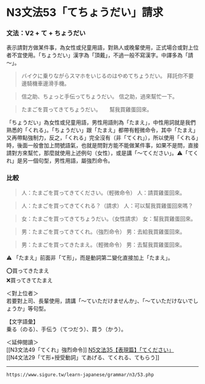 N3文法53「てちょうだい」請求
===

### 文法：V2 + て + ちょうだい  
表示請對方做某件事，為女性或兒童用語，對熟人或晚輩使用，正式場合或對上位者不宜使用。「ちょうだい」漢字為「頂戴」，不過一般不寫漢字。中譯多為「請～」。

>バイクに乗りながらスマホをいじるのはやめてちょうだい。
拜託你不要邊騎機車邊滑手機。

>信之助、ちょっと手伝ってちょうだい。
信之助，過來幫忙一下。

>たまごを買ってきてちょうだい。
　 幫我買雞蛋回來。

「ちょうだい」為女性或兒童用語，男性用語則為「たまえ」，中性用詞就是我們熟悉的「くれる」。「ちょうだい」跟「たまえ」都帶有輕微命令，其中「たまえ」又再帶點強制力，反之，「くれる」完全沒有（非「てくれ」），所以使用「くれる」時，後面一般會加上問號語氣，也就是問對方能不能做某件事，如果不是問，直接請對方來幫忙，那麼就使用上述例句（女性），或是講「～てください」。⚠️「てくれ」是另一個句型，男性用語，屬強烈命令。

### 比較

>人：たまごを買ってきてください。（輕微命令）
人：請買雞蛋回來。

>人：たまごを買ってきてくれる？（請求）
人：可以幫我買雞蛋回來嗎？

>女：たまごを買ってきてちょうだい。（女性請求）
女：幫我買雞蛋回來。

>男：たまごを買ってきてくれ。（強烈命令）
男：去給我買雞蛋回來。

>男：たまごを買ってきたまえ。（輕微命令）
男：去幫我買雞蛋回來。

⚠️ 「たまえ」前面非「て形」，而是動詞第二變化直接加上「たまえ」。  
  
⭕️買ってきたまえ  
❌買ってきてたまえ

＜對上位者＞  
若要對上司、長輩使用，請講「～ていただけませんか」、「～ていただけないでしょうか」等句型。

【文字語彙】  
乗る（のる）、手伝う（てつだう）、買う（かう）。

＜延伸閱讀＞  
[[N3文法49「てくれ」強烈命令]]
[N5文法35【表現篇】「てください」](https://www.sigure.tw/learn-japanese/grammar/n3/index.php?option=com_content&view=article&id=248&catid=118)  
[[N4文法29「て形+授受動詞」てあげる、てくれる、てもらう]]

---
`https://www.sigure.tw/learn-japanese/grammar/n3/53.php`